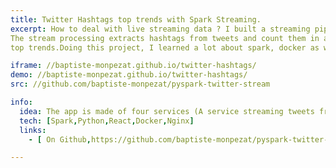 ```yaml
---
title: Twitter Hashtags top trends with Spark Streaming.
excerpt: How to deal with live streaming data ? I built a streaming pipeline with spark that processes live tweets coming from the twitter api. 
The stream processing extracts hashtags from tweets and count them in a 10 minutes window. The count is then sent to the front-end to visualize Hashtags 
top trends.Doing this project, I learned a lot about spark, docker as well as nginx for web proxy. 

iframe: //baptiste-monpezat.github.io/twitter-hashtags/
demo: //baptiste-monpezat.github.io/twitter-hashtags/
src: //github.com/baptiste-monpezat/pyspark-twitter-stream

info:
  idea: The app is made of four services (A service streaming tweets from twitter, a spark service processing tweets and counting hashtags, a node web server, and a web a proxy). Each service is containerized and communicate with each other using web sockets. The front-end is a react app displaying a race chart of hashtags top trends. 
  tech: [Spark,Python,React,Docker,Nginx]
  links:
    - [ On Github,https://github.com/baptiste-monpezat/pyspark-twitter-stream]

---
```

